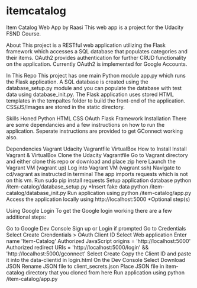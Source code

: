 # itemcatalog
Item Catalog Web App
by Raasi
This web app is a project for the Udacity FSND Course.

About
This project is a RESTful web application utilizing the Flask framework which accesses a SQL database that populates categories and their items. OAuth2 provides authentication for further CRUD functionality on the application. Currently OAuth2 is implemented for Google Accounts.

In This Repo
This project has one main Python module app.py which runs the Flask application. A SQL database is created using the database_setup.py module and you can populate the database with test data using database_init.py. The Flask application uses stored HTML templates in the tempaltes folder to build the front-end of the application. CSS/JS/Images are stored in the static directory.

Skills Honed
Python
HTML
CSS
OAuth
Flask Framework
Installation
There are some dependancies and a few instructions on how to run the application. Seperate instructions are provided to get GConnect working also.

Dependencies
Vagrant
Udacity Vagrantfile
VirtualBox
How to Install
Install Vagrant & VirtualBox
Clone the Udacity Vagrantfile
Go to Vagrant directory and either clone this repo or download and place zip here
Launch the Vagrant VM (vagrant up)
Log into Vagrant VM (vagrant ssh)
Navigate to cd/vagrant as instructed in terminal
The app imports requests which is not on this vm. Run sudo pip install requests
Setup application database python /item-catalog/database_setup.py
*Insert fake data python /item-catalog/database_init.py
Run application using python /item-catalog/app.py
Access the application locally using http://localhost:5000
*Optional step(s)

Using Google Login
To get the Google login working there are a few additional steps:

Go to Google Dev Console
Sign up or Login if prompted
Go to Credentials
Select Create Crendentials > OAuth Client ID
Select Web application
Enter name 'Item-Catalog'
Authorized JavaScript origins = 'http://localhost:5000'
Authorized redirect URIs = 'http://localhost:5000/login' && 'http://localhost:5000/gconnect'
Select Create
Copy the Client ID and paste it into the data-clientid in login.html
On the Dev Console Select Download JSON
Rename JSON file to client_secrets.json
Place JSON file in item-catalog directory that you cloned from here
Run application using python /item-catalog/app.py
